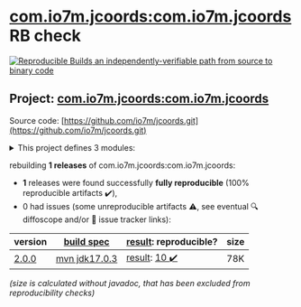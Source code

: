 [com.io7m.jcoords:com.io7m.jcoords](https://central.sonatype.com/artifact/com.io7m.jcoords/com.io7m.jcoords/2.0.0/versions) RB check
=======

[![Reproducible Builds](https://reproducible-builds.org/images/logos/rb.svg) an independently-verifiable path from source to binary code](https://reproducible-builds.org/)

## Project: [com.io7m.jcoords:com.io7m.jcoords](https://central.sonatype.com/artifact/com.io7m.jcoords/com.io7m.jcoords/2.0.0/versions)

Source code: [https://github.com/io7m/jcoords.git](https://github.com/io7m/jcoords.git)

<details><summary>This project defines 3 modules:</summary>

* [com.io7m.jcoords:com.io7m.jcoords](https://central.sonatype.com/artifact/com.io7m.jcoords/com.io7m.jcoords/2.0.0)
* [com.io7m.jcoords:com.io7m.jcoords.core](https://central.sonatype.com/artifact/com.io7m.jcoords/com.io7m.jcoords.core/2.0.0)
* [com.io7m.jcoords:com.io7m.jcoords.documentation](https://central.sonatype.com/artifact/com.io7m.jcoords/com.io7m.jcoords.documentation/2.0.0)
</details>

rebuilding **1 releases** of com.io7m.jcoords:com.io7m.jcoords:
- **1** releases were found successfully **fully reproducible** (100% reproducible artifacts :heavy_check_mark:),
- 0 had issues (some unreproducible artifacts :warning:, see eventual :mag: diffoscope and/or :memo: issue tracker links):

| version | [build spec](/BUILDSPEC.md) | [result](https://reproducible-builds.org/docs/jvm/): reproducible? | size |
| -- | --------- | ------ | -- |
| [2.0.0](https://central.sonatype.com/artifact/com.io7m.jcoords/com.io7m.jcoords/2.0.0/pom) | [mvn jdk17.0.3](com.io7m.jcoords-2.0.0.buildspec) | [result](com.io7m.jcoords-2.0.0.buildinfo): [10 :heavy_check_mark: ](com.io7m.jcoords-2.0.0.buildcompare) | 78K |

<i>(size is calculated without javadoc, that has been excluded from reproducibility checks)</i>
